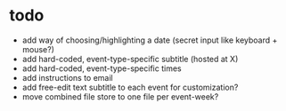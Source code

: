 # todo

- add way of choosing/highlighting a date (secret input like keyboard + mouse?)
- add hard-coded, event-type-specific subtitle (hosted at X)
- add hard-coded, event-type-specific times
- add instructions to email
- add free-edit text subtitle to each event for customization?
- move combined file store to one file per event-week?
